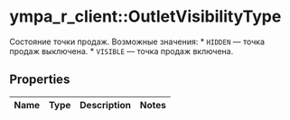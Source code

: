 # ympa_r_client::OutletVisibilityType

Состояние точки продаж.  Возможные значения:  * `HIDDEN` — точка продаж выключена. * `VISIBLE` — точка продаж включена. 

## Properties
Name | Type | Description | Notes
------------ | ------------- | ------------- | -------------


